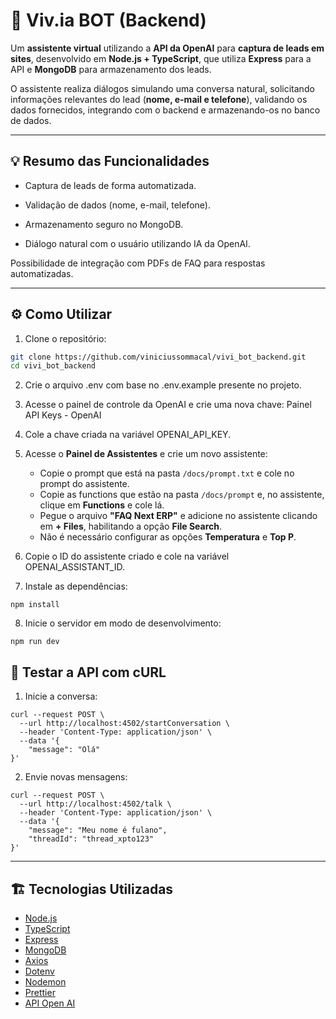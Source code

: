 # 🤖 Viv.ia BOT (Backend)

Um **assistente virtual** utilizando a **API da OpenAI** para **captura de leads em sites**, desenvolvido em **Node.js + TypeScript**, que utiliza **Express** para a API e **MongoDB** para armazenamento dos leads.

O assistente realiza diálogos simulando uma conversa natural, solicitando informações relevantes do lead (**nome, e-mail e telefone**), validando os dados fornecidos, integrando com o backend e armazenando-os no banco de dados.

---

## 💡 Resumo das Funcionalidades

- Captura de leads de forma automatizada.

- Validação de dados (nome, e-mail, telefone).

- Armazenamento seguro no MongoDB.

- Diálogo natural com o usuário utilizando IA da OpenAI.

Possibilidade de integração com PDFs de FAQ para respostas automatizadas.

---

## ⚙️ Como Utilizar

1. Clone o repositório:

```bash
git clone https://github.com/viniciussommacal/vivi_bot_backend.git
cd vivi_bot_backend
```

2. Crie o arquivo .env com base no .env.example presente no projeto.

3. Acesse o painel de controle da OpenAI e crie uma nova chave: Painel API Keys - OpenAI

4. Cole a chave criada na variável OPENAI_API_KEY.

5. Acesse o **Painel de Assistentes** e crie um novo assistente:
   - Copie o prompt que está na pasta `/docs/prompt.txt` e cole no prompt do assistente.
   - Copie as functions que estão na pasta `/docs/prompt` e, no assistente, clique em **Functions** e cole lá.
   - Pegue o arquivo **"FAQ Next ERP"** e adicione no assistente clicando em **+ Files**, habilitando a opção **File Search**.
   - Não é necessário configurar as opções **Temperatura** e **Top P**.

6. Copie o ID do assistente criado e cole na variável OPENAI_ASSISTANT_ID.

7. Instale as dependências:

```
npm install
```

8. Inicie o servidor em modo de desenvolvimento:

```
npm run dev
```

## 🧪 Testar a API com cURL

1. Inicie a conversa:

```
curl --request POST \
  --url http://localhost:4502/startConversation \
  --header 'Content-Type: application/json' \
  --data '{
	"message": "Olá"
}'
```

2. Envie novas mensagens:

```
curl --request POST \
  --url http://localhost:4502/talk \
  --header 'Content-Type: application/json' \
  --data '{
	"message": "Meu nome é fulano",
	"threadId": "thread_xpto123"
}'
```

---

## 🏗️ Tecnologias Utilizadas

- [Node.js](https://nodejs.org/)
- [TypeScript](https://www.typescriptlang.org/)
- [Express](https://expressjs.com/)
- [MongoDB](https://www.mongodb.com/)
- [Axios](https://axios-http.com/)
- [Dotenv](https://github.com/motdotla/dotenv)
- [Nodemon](https://nodemon.io/)
- [Prettier](https://prettier.io/)
- [API Open AI](https://platform.openai.com/docs/overview)
